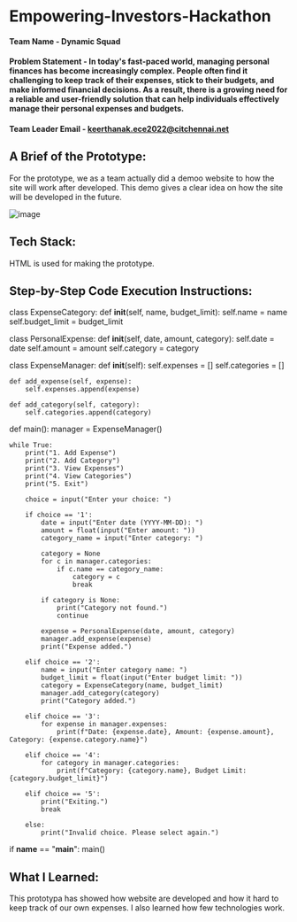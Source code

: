 # Empowering-Investors-Hackathon

#### Team Name - Dynamic Squad
#### Problem Statement - In today's fast-paced world, managing personal finances has become increasingly complex. People often find it challenging to keep track of their expenses, stick to their budgets, and make informed financial decisions. As a result, there is a growing need for a reliable and user-friendly solution that can help individuals effectively manage their personal expenses and budgets.
#### Team Leader Email - keerthanak.ece2022@citchennai.net

## A Brief of the Prototype:
  For the prototype, we as a team actually did a demoo website to how the site will work after developed. This demo gives a clear idea on how the site will be developed in the future.

  ![image](https://github.com/kk150105/Empowering-Investors-Hackathon/assets/143043637/759fb82b-0677-41da-a6cc-4dfe2e41029c)

## Tech Stack: 
   HTML is used for making the prototype.
   
## Step-by-Step Code Execution Instructions:
  class ExpenseCategory:
    def __init__(self, name, budget_limit):
        self.name = name
        self.budget_limit = budget_limit

class PersonalExpense:
    def __init__(self, date, amount, category):
        self.date = date
        self.amount = amount
        self.category = category

class ExpenseManager:
    def __init__(self):
        self.expenses = []
        self.categories = []

    def add_expense(self, expense):
        self.expenses.append(expense)

    def add_category(self, category):
        self.categories.append(category)

  def main():
    manager = ExpenseManager()

    while True:
        print("1. Add Expense")
        print("2. Add Category")
        print("3. View Expenses")
        print("4. View Categories")
        print("5. Exit")
        
        choice = input("Enter your choice: ")

        if choice == '1':
            date = input("Enter date (YYYY-MM-DD): ")
            amount = float(input("Enter amount: "))
            category_name = input("Enter category: ")

            category = None
            for c in manager.categories:
                if c.name == category_name:
                    category = c
                    break

            if category is None:
                print("Category not found.")
                continue

            expense = PersonalExpense(date, amount, category)
            manager.add_expense(expense)
            print("Expense added.")

        elif choice == '2':
            name = input("Enter category name: ")
            budget_limit = float(input("Enter budget limit: "))
            category = ExpenseCategory(name, budget_limit)
            manager.add_category(category)
            print("Category added.")

        elif choice == '3':
            for expense in manager.expenses:
                print(f"Date: {expense.date}, Amount: {expense.amount}, Category: {expense.category.name}")

        elif choice == '4':
            for category in manager.categories:
                print(f"Category: {category.name}, Budget Limit: {category.budget_limit}")

        elif choice == '5':
            print("Exiting.")
            break

        else:
            print("Invalid choice. Please select again.")

if __name__ == "__main__":
    main()

  
## What I Learned:
  This prototypa has showed how website are developed and how it hard to keep track of our own expenses. I also learned how few technologies work.
